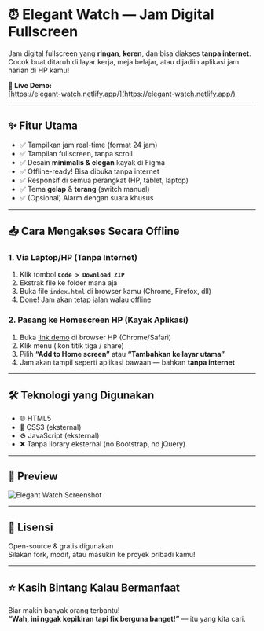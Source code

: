 # ⏰ Elegant Watch — Jam Digital Fullscreen

Jam digital fullscreen yang **ringan**, **keren**, dan bisa diakses **tanpa internet**.  
Cocok buat ditaruh di layar kerja, meja belajar, atau dijadiin aplikasi jam harian di HP kamu!

**🔗 Live Demo:**  
[https://elegant-watch.netlify.app/](https://elegant-watch.netlify.app/)

---

## ✨ Fitur Utama

- ✅ Tampilkan jam real-time (format 24 jam)
- ✅ Tampilan fullscreen, tanpa scroll
- ✅ Desain **minimalis & elegan** kayak di Figma
- ✅ Offline-ready! Bisa dibuka tanpa internet
- ✅ Responsif di semua perangkat (HP, tablet, laptop)
- ✅ Tema **gelap** & **terang** (switch manual)
- ✅ (Opsional) Alarm dengan suara khusus

---

## 📥 Cara Mengakses Secara Offline

### 1. **Via Laptop/HP (Tanpa Internet)**
1. Klik tombol **`Code > Download ZIP`**
2. Ekstrak file ke folder mana aja
3. Buka file `index.html` di browser kamu (Chrome, Firefox, dll)
4. Done! Jam akan tetap jalan walau offline

### 2. **Pasang ke Homescreen HP (Kayak Aplikasi)**
1. Buka [link demo](https://elegant-watch.netlify.app/) di browser HP (Chrome/Safari)
2. Klik menu (ikon titik tiga / share)
3. Pilih **“Add to Home screen”** atau **“Tambahkan ke layar utama”**
4. Jam akan tampil seperti aplikasi bawaan — bahkan **tanpa internet**

---

## 🛠 Teknologi yang Digunakan

- 🌐 HTML5
- 🎨 CSS3 (eksternal)
- ⚙️ JavaScript (eksternal)
- ❌ Tanpa library eksternal (no Bootstrap, no jQuery)

---

## 📸 Preview

![Elegant Watch Screenshot](preview.png) <!-- Ganti jika udah punya screenshot -->

---

## 📎 Lisensi

Open-source & gratis digunakan  
Silakan fork, modif, atau masukin ke proyek pribadi kamu!

---

## ⭐ Kasih Bintang Kalau Bermanfaat

Biar makin banyak orang terbantu!  
**“Wah, ini nggak kepikiran tapi fix berguna banget!”** — itu yang kita cari.

